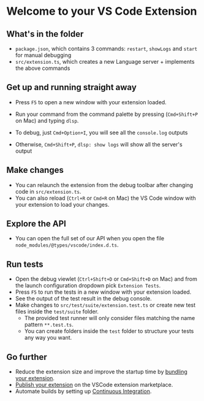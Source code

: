 # Welcome to your VS Code Extension

## What's in the folder

* `package.json`, which contains 3 commands: `restart`, `showLogs` and `start` for manual debugging
* `src/extension.ts`, which creates a new Language server + implements the above commands

## Get up and running straight away

* Press `F5` to open a new window with your extension loaded.
* Run your command from the command palette by pressing (`Cmd+Shift+P` on Mac) and typing `dlsp`.

* To debug, just `Cmd+Option+I`, you will see all the `console.log` outputs
* Otherwise, `Cmd+Shift+P`, `dlsp: show logs` will show all the server's output

## Make changes

* You can relaunch the extension from the debug toolbar after changing code in `src/extension.ts`.
* You can also reload (`Ctrl+R` or `Cmd+R` on Mac) the VS Code window with your extension to load your changes.


## Explore the API

* You can open the full set of our API when you open the file `node_modules/@types/vscode/index.d.ts`.

## Run tests

* Open the debug viewlet (`Ctrl+Shift+D` or `Cmd+Shift+D` on Mac) and from the launch configuration dropdown pick `Extension Tests`.
* Press `F5` to run the tests in a new window with your extension loaded.
* See the output of the test result in the debug console.
* Make changes to `src/test/suite/extension.test.ts` or create new test files inside the `test/suite` folder.
  * The provided test runner will only consider files matching the name pattern `**.test.ts`.
  * You can create folders inside the `test` folder to structure your tests any way you want.

## Go further

 * Reduce the extension size and improve the startup time by [bundling your extension](https://code.visualstudio.com/api/working-with-extensions/bundling-extension).
 * [Publish your extension](https://code.visualstudio.com/api/working-with-extensions/publishing-extension) on the VSCode extension marketplace.
 * Automate builds by setting up [Continuous Integration](https://code.visualstudio.com/api/working-with-extensions/continuous-integration).
